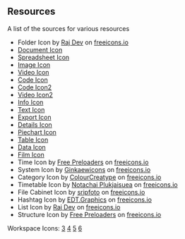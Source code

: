 ## Resources

A list of the sources for various resources

- Folder Icon by <a href="https://freeicons.io/profile/714">Raj Dev</a> on <a href="https://freeicons.io">freeicons.io</a>                       
- [Document Icon](https://freeicons.io/office-and-workstation-icons-4/document-icon-18858)
- [Spreadsheet Icon](https://freeicons.io/mobile-app-icons/spreadsheet-icon-23377#)
- [Image Icon](https://freeicons.io/flat-mate-basic/basic-picture-photo-image-icon-43278#)
- [Video Icon](https://freeicons.io/essential-collection-5/video-player-icon-icon#)
- [Code Icon](https://freeicons.io/test/design-color-code-editor-icon-15179#)
- [Code Icon2](https://freeicons.io/file-icons/code-file-icon-icon-25447#)
- [Video Icon2](https://freeicons.io/office-and-workstation-icons-6/video-file-icon-19058#)
- [Info Icon](https://freeicons.io/alphabet-&-number-2/information-sign-symbol-buttons-shape-info-icon-103435#)
- [Text Icon](https://freeicons.io/education-6/clipboard-notebook-writing-school-icon-93658#)
- [Export Icon](https://freeicons.io/office-and-workstation-icons-4/export-icon-18867#)
- [Details Icon](https://freeicons.io/office-and-workstation-icons-6/view-details-icon-19060#)
- [Piechart Icon](https://freeicons.io/icon-list/office-and-workstation-icons-6?page=4)
- [Table Icon](https://freeicons.io/office-and-workstation-icons-4/data-sheet-icon-18824#)
- [Data Icon](https://freeicons.io/office-and-workstation-icons-5/grid-icon-18893#)
- [Film Icon](https://freeicons.io/icon-list/office-and-workstation-icons-5)
- Time Icon by <a href="https://freeicons.io/profile/726">Free Preloaders</a> on <a href="https://freeicons.io">freeicons.io</a>
- System Icon by <a href="https://freeicons.io/profile/122327">Ginkaewicons</a> on <a href="https://freeicons.io">freeicons.io</a>
- Category Icon by <a href="https://freeicons.io/profile/5790">ColourCreatype</a> on <a href="https://freeicons.io">freeicons.io</a>
- Timetable Icon by <a href="https://freeicons.io/profile/101755">Notachai Plukjaisuea</a> on <a href="https://freeicons.io">freeicons.io</a>
- File Cabinet Icon by <a href="https://freeicons.io/profile/101154">sripfoto</a> on <a href="https://freeicons.io">freeicons.io</a>
- Hashtag Icon by <a href="https://freeicons.io/profile/8908">EDT.Graphics</a> on <a href="https://freeicons.io">freeicons.io</a>
- List Icon by <a href="https://freeicons.io/profile/714">Raj Dev</a> on <a href="https://freeicons.io">freeicons.io</a>
- Structure Icon by <a href="https://freeicons.io/profile/726">Free Preloaders</a> on <a href="https://freeicons.io">freeicons.io</a>


Workspace Icons: 
[3](https://freeicons.io/icon-list/office-and-workstation-icons-3)
[4](https://freeicons.io/icon-list/office-and-workstation-icons-4)
[5](https://freeicons.io/icon-list/office-and-workstation-icons-5)
[6](https://freeicons.io/icon-list/office-and-workstation-icons-6?page=4)
